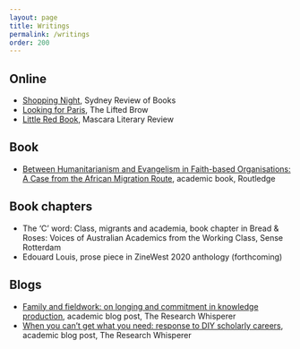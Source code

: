 ```yaml
---
layout: page
title: Writings
permalink: /writings
order: 200
---
```


## Online
- [Shopping Night](https://sydneyreviewofbooks.com/essay/ngo-shopping-night/), Sydney Review of Books
- [Looking for Paris](https://www.theliftedbrow.com/liftedbrow/2018/9/11/looking-for-paris-by-may-ngo), The Lifted Brow
- [Little Red Book](http://mascarareview.com/little-red-book-by-may-ngo/), Mascara Literary Review


## Book
- [Between Humanitarianism and Evangelism in Faith-based Organisations: A Case from the African Migration Route](https://www.routledge.com/Between-Humanitarianism-and-Evangelism-in-Faith-based-Organisations-A/Ngo/p/book/9781138674172), academic book, Routledge


## Book chapters
- The ‘C’ word: Class, migrants and academia, book chapter in Bread &amp; Roses: Voices of Australian Academics from the Working Class, Sense Rotterdam
- Edouard Louis, prose piece in ZineWest 2020 anthology (forthcoming)

## Blogs
- [Family and fieldwork: on longing and commitment in knowledge production](https://researchwhisperer.org/2018/05/01/family-and-fieldwork-on-longing-and-commitment-in-knowledge-production/), academic blog post, The Research Whisperer
- [When you can’t get what you need: response to DIY scholarly careers](https://theresearchwhisperer.wordpress.com/2015/09/15/response-to-diy-scholarly-careers/#more-3910), academic blog post, The Research Whisperer


